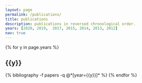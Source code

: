 ```yaml
---
layout: page
permalink: /publications/
title: publications
description: publications in reversed chronological order. 
years: [2020, 2019,  2017, 2015, 2014, 2013, 2012]
nav: true
---
```


<div class="publications">

{% for y in page.years %}
  <h2 class="year">{{y}}</h2>
  {% bibliography -f papers -q @*[year={{y}}]* %}
{% endfor %}

</div>
